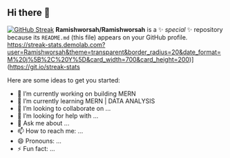 ## Hi there 👋
[![GitHub Streak](https://streak-stats.demolab.com/?user=Ramishworsah)](https://git.io/streak-stats)
**Ramishworsah/Ramishworsah** is a ✨ _special_ ✨ repository because its `README.md` (this file) appears on your GitHub profile.
https://streak-stats.demolab.com?user=Ramishworsah&theme=transparent&border_radius=20&date_format=M%20j%5B%2C%20Y%5D&card_width=700&card_height=200)](https://git.io/streak-stats

Here are some ideas to get you started:

- 🔭 I’m currently working on building MERN
- 🌱 I’m currently learning MERN | DATA ANALYSIS
- 👯 I’m looking to collaborate on ...
- 🤔 I’m looking for help with ...
- 💬 Ask me about ...
- 📫 How to reach me: ...
- 😄 Pronouns: ...
- ⚡ Fun fact: ...

